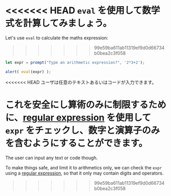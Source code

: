 <<<<<<< HEAD
`eval` を使用して数学式を計算してみましょう。
=======
Let's use `eval` to calculate the maths expression:
>>>>>>> 99e59ba611ab11319ef9d0d66734b0bea2c3f058

```js demo run
let expr = prompt("Type an arithmetic expression?", '2*3+2');

alert( eval(expr) );
```

<<<<<<< HEAD
ユーザは任意のテキストあるいはコードが入力できます。

これを安全にし算術のみに制限するために、[regular expression](info:regular-expressions) を使用して `expr` をチェックし、数字と演算子のみを含むようにすることができます。
=======
The user can input any text or code though.

To make things safe, and limit it to arithmetics only, we can check the `expr` using a [regular expression](info:regular-expressions), so that it only may contain digits and operators.
>>>>>>> 99e59ba611ab11319ef9d0d66734b0bea2c3f058
